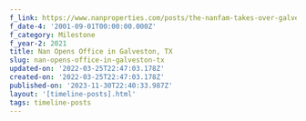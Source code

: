 ```yaml
---
f_link: https://www.nanproperties.com/posts/the-nanfam-takes-over-galveston
f_date-4: '2001-09-01T00:00:00.000Z'
f_category: Milestone
f_year-2: 2021
title: Nan Opens Office in Galveston, TX
slug: nan-opens-office-in-galveston-tx
updated-on: '2022-03-25T22:47:03.178Z'
created-on: '2022-03-25T22:47:03.178Z'
published-on: '2023-11-30T22:40:33.987Z'
layout: '[timeline-posts].html'
tags: timeline-posts
---
```



